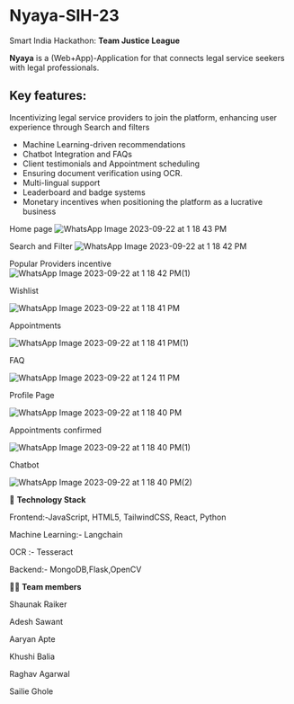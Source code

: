 # Nyaya-SIH-23
Smart India Hackathon: **Team Justice League**

**Nyaya** is a (Web+App)-Application for that connects legal service seekers with legal professionals.

## Key features:
Incentivizing legal service providers to join the platform, enhancing user experience through
Search and filters 
- Machine Learning-driven recommendations
- Chatbot  Integration and FAQs
- Client testimonials and Appointment scheduling
- Ensuring document verification using OCR.
- Multi-lingual support
- Leaderboard and badge systems
- Monetary incentives when positioning the platform as a lucrative business


Home page
![WhatsApp Image 2023-09-22 at 1 18 43 PM](https://github.com/Khushi-Balia/Nyaaya_SIH/assets/104241344/aefbe8f4-46dd-4215-a9a5-ace7972e3f0e)


Search and Filter 
![WhatsApp Image 2023-09-22 at 1 18 42 PM](https://github.com/Khushi-Balia/Nyaaya_SIH/assets/104241344/1eef6230-cbae-4a4d-aa7b-c695715631a7)


Popular Providers incentive
![WhatsApp Image 2023-09-22 at 1 18 42 PM(1)](https://github.com/Khushi-Balia/Nyaaya_SIH/assets/104241344/cb458dba-0735-463f-91d4-3ebcdd4e1050)


Wishlist

![WhatsApp Image 2023-09-22 at 1 18 41 PM](https://github.com/Khushi-Balia/Nyaaya_SIH/assets/104241344/1ee9c491-dd6b-46be-9d63-6db5d0ae71e0)


Appointments

![WhatsApp Image 2023-09-22 at 1 18 41 PM(1)](https://github.com/Khushi-Balia/Nyaaya_SIH/assets/104241344/2a5d79dd-4843-4745-aede-39f9bd8dd5e2)

FAQ

![WhatsApp Image 2023-09-22 at 1 24 11 PM](https://github.com/Khushi-Balia/Nyaaya_SIH/assets/104241344/3b893eda-f194-46df-b014-b0443f8d3547)

Profile Page

![WhatsApp Image 2023-09-22 at 1 18 40 PM](https://github.com/Khushi-Balia/Nyaaya_SIH/assets/104241344/96dbb31a-e813-4c38-a971-23f012bbb120)

Appointments confirmed

![WhatsApp Image 2023-09-22 at 1 18 40 PM(1)](https://github.com/Khushi-Balia/Nyaaya_SIH/assets/104241344/71512fb2-5f84-4bf1-8583-276353f0a726)

Chatbot

![WhatsApp Image 2023-09-22 at 1 18 40 PM(2)](https://github.com/Khushi-Balia/Nyaaya_SIH/assets/104241344/a8ecefb6-6c9d-4579-b325-4a692bbb960d)


🤖 **Technology Stack**

Frontend:-JavaScript, HTML5, TailwindCSS, React, Python

Machine Learning:- Langchain

OCR :- Tesseract

Backend:- MongoDB,Flask,OpenCV

👩‍💻 **Team members**

Shaunak Raiker

Adesh Sawant

Aaryan Apte

Khushi Balia

Raghav Agarwal

Sailie Ghole








